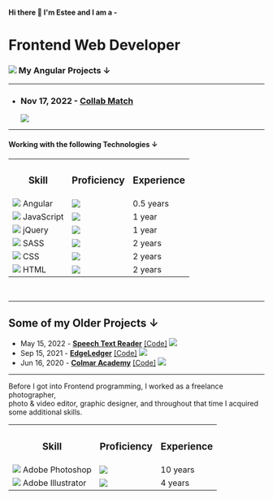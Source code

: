 #### Hi there 👋 I'm Estee and I am a -

<h1>Frontend Web Developer</h1>


<h3><img src="https://github.com/monacodelisa/icons-and-graphics/blob/main/icomoon/programming/PNG/angular.png?raw=true"> My Angular Projects ↓</h3>
<hr>
<ul>
<li><h3>Nov 17, 2022 - <a href="https://collab-match.web.app/" target="_blank"><strong>Collab Match</strong></a></h3>
    <a href="https://collab-match.web.app/" target="_blank"><img src="https://github.com/monacodelisa/collab-match-angular-workflow/blob/develop/screenshots/Screenshot_31.jpg?raw=true"></a>
</li>
</ul>
<hr>
<h4> Working with the following Technologies ↓<h4>
<table width="100%">
    <tr>
      <th><h3>Skill</h3></th>   
      <th><h3>Proficiency</h3></th>  
      <th><h3>Experience</h3></th>  
    </tr>
    <tr>
      <td><img src="https://github.com/monacodelisa/icons-and-graphics/blob/main/icomoon/programming/PNG/angular.png?raw=true"> Angular </td>
      <td><img src="https://github.com/monacodelisa/icons-and-graphics/blob/main/progress-bar-small/progress-bar-40.png?raw=true"></td>
      <td> 0.5 years</td>  
    </tr>
    <tr></tr>
    <tr>
      <td><img src="https://github.com/monacodelisa/icons-and-graphics/blob/main/icomoon/programming/PNG/javascript.png?raw=true"> JavaScript </td>
      <td><img src="https://github.com/monacodelisa/icons-and-graphics/blob/main/progress-bar-small/progress-bar-65.png?raw=true"></td>
      <td> 1 year</td>  
    </tr>
    <tr></tr>
    <tr>
      <td><img src="https://github.com/monacodelisa/icons-and-graphics/blob/main/icomoon/programming/PNG/jquery.png?raw=true"> jQuery </td>
      <td><img src="https://github.com/monacodelisa/icons-and-graphics/blob/main/progress-bar-small/progress-bar-80.png?raw=true"></td>
      <td> 1 year</td>    
    </tr>
    <tr></tr>
    <tr>
      <td><img src="https://github.com/monacodelisa/icons-and-graphics/blob/main/icomoon/programming/PNG/sass.png?raw=true"> SASS </td>
      <td><img src="https://github.com/monacodelisa/icons-and-graphics/blob/main/progress-bar-small/progress-bar-85.png?raw=true"></td>
      <td> 2 years</td>  
    </tr>
    <tr></tr>
    <tr>
      <td><img src="https://github.com/monacodelisa/icons-and-graphics/blob/main/icomoon/programming/PNG/css3.png?raw=true"> CSS </td>
      <td><img src="https://github.com/monacodelisa/icons-and-graphics/blob/main/progress-bar-small/progress-bar-85.png?raw=true"></td>
      <td> 2 years</td>  
    </tr>
    <tr></tr>
    <tr>
      <td><img src="https://github.com/monacodelisa/icons-and-graphics/blob/main/icomoon/programming/PNG/html5.png?raw=true"> HTML </td>
      <td><img src="https://github.com/monacodelisa/icons-and-graphics/blob/main/progress-bar-small/progress-bar-95.png?raw=true"></td>
      <td> 2 years</td>  
    </tr>
</table>
<br/>
<hr>
<h2>Some of my Older Projects ↓</h2>
<ul>
<li>May 15, 2022 - <a href="https://monacodelisa.github.io/Speech-Text-Reader/" target="_blank"><strong>Speech Text Reader</strong></a> <a href="https://github.com/esteecodes/Speech-Text-Reader" target="_blank">[Code]</a> <img src="https://github.com/monacodelisa/icons-and-graphics/blob/main/icomoon/programming/PNG/js-sass-html-16px.png?raw=true"></li>
<li>Sep 15, 2021 - <a href="https://monacodelisa.github.io/EdgeLedger/" target="_blank"><strong>EdgeLedger</strong></a> <a href="https://github.com/monacodelisa/EdgeLedger" target="_blank">[Code]</a> <img src="https://github.com/monacodelisa/icons-and-graphics/blob/main/icomoon/programming/PNG/jQuery-js-css-html.png?raw=true"></li>
<li>Jun 16, 2020 - <a href="https://monacodelisa.github.io/Colmar-Academy/" target="_blank"><strong>Colmar Academy</strong></a> <a href="https://github.com/monacodelisa/Colmar-Academy" target="_blank">[Code]</a> <img src="https://github.com/monacodelisa/icons-and-graphics/blob/main/icomoon/programming/PNG/css-html.png?raw=true"></li>
</ul>
<hr>

<p>Before I got into Frontend programming, I worked as a freelance photographer,<br/> 
photo & video editor, graphic designer, and throughout that time I acquired<br/> 
some additional skills.</p>
<table width="100%">
    <tr>
      <th><h3>Skill</h3></th>   
      <th><h3>Proficiency</h3></th>  
      <th><h3>Experience</h3></th>  
    </tr>
    <tr>
      <td><img src="https://github.com/monacodelisa/icons-and-graphics/blob/main/icomoon/programming/PNG/adobephotoshop.png?raw=true"> Adobe Photoshop </td>
      <td><img src="https://github.com/monacodelisa/icons-and-graphics/blob/main/progress-bar-small/progress-bar-95.png?raw=true"></td>
      <td> 10 years</td>  
    </tr>
     <tr>
      <td><img src="https://github.com/monacodelisa/icons-and-graphics/blob/main/icomoon/programming/PNG/adobeillustrator.png?raw=true"> Adobe Illustrator </td>
      <td><img src="https://github.com/monacodelisa/icons-and-graphics/blob/main/progress-bar-small/progress-bar-55.png?raw=true"></td>
      <td> 4 years</td>  
    </tr>
</table>
<br>
<!-- <h3>Connect with me on Social Media ↓</h3>
<br/>
<a href="https://www.linkedin.com/in/monacodelisa/" target="_blank"><img src="https://github.com/monacodelisa/icons/blob/main/icomoon/PNG/linkedin.png?raw=true"></a>
<a href="https://codepen.io/monacodelisa" target="_blank"><img src="https://github.com/monacodelisa/icons/blob/main/icomoon/PNG/codepen.png?raw=true"></a>
<a href="https://www.tiktok.com/@monacodelisa" target="_blank"><img src="https://github.com/monacodelisa/icons/blob/main/icomoon/PNG/tiktok.png?raw=true"></a>
<a href="https://dev.to/monacodelisa" target="_blank"><img src="https://github.com/monacodelisa/icons/blob/main/icomoon/PNG/dev-dot-to.png?raw=true"></a>
<a href="https://www.twitch.tv/monacodelisa" target="_blanc"><img src="https://github.com/monacodelisa/icons/blob/main/icomoon/PNG/twitch.png?raw=true"></a>
<a href="https://www.youtube.com/c/monacodelisa" target="_blank"><img src="https://github.com/monacodelisa/icons/blob/main/icomoon/PNG/youtube.png?raw=true"></a>
<a href="https://www.facebook.com/monacodelisa" target="_blank"><img src="https://github.com/monacodelisa/icons/blob/main/icomoon/PNG/facebook.png?raw=true"></a>
<a href="https://www.instagram.com/monacodelisa/" target="_blank"><img src="https://github.com/monacodelisa/icons/blob/main/icomoon/PNG/instagram.png?raw=true"></a>
<a href="https://twitter.com/monacodelisa" target="_blank"><img src="https://github.com/monacodelisa/icons/blob/main/icomoon/PNG/twitter.png?raw=true"></a>
<br><br><br>
<a href='https://ko-fi.com/monacodelisa' target='_blank'><img height='36' style='border:0px;height:36px;' src='https://cdn.ko-fi.com/cdn/kofi2.png?v=3' border='0' alt='Buy Me a Coffee at ko-fi.com' /></a>
<br>
<br>
<h2>Some of my other Repos ↓</h2> -->

<!--
**esteecodes/EsteeCodes** is a ✨ _special_ ✨ repository because its `README.md` (this file) appears on your GitHub profile.

Here are some ideas to get you started:

- 🔭 I’m currently working on ...
- 👯 I’m looking to collaborate on ...
- 🤔 I’m looking for help with ...
- 💬 Ask me about ...
- 📫 How to reach me: ...
- 😄 Pronouns: ...
- ⚡ Fun fact: ...
-->
